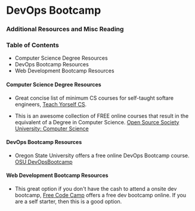 # DevOps Bootcamp

### Additional Resources and Misc Reading

### Table of Contents
- Computer Science Degree Resources
- DevOps Bootcamp Resources
- Web Development Bootcamp Resources

#### Computer Science Degree Resources

- Great concise list of minimum CS courses for self-taught softare engineers, [Teach Yorself CS](https://teachyourselfcs.com/).

- This is an awesome collection of FREE online courses that result in the equivalent of a Degree in Computer Science. [Open Source Society University: Computer Science](https://github.com/ossu/computer-science)

#### DevOps Bootcamp Resources

- Oregon State University offers a free online DevOps Bootcamp course. [OSU DevOpsBootcamp](http://devopsbootcamp.osuosl.org/)

#### Web Development Bootcamp Resources

- This great option if you don't have the cash to attend a onsite dev bootcamp, [Free Code Camp](https://www.freecodecamp.org/) offers a free dev bootcamp online. If you are a self starter, then this is a good option. 
